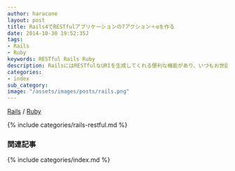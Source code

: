 ```yaml
---
author: haracane
layout: post
title: Rails4でRESTfulアプリケーションの7アクション＋αを作る
date: 2014-10-30 19:52:35J
tags:
- Rails
- Ruby
keywords: RESTful Rails Ruby
description: RailsにはRESTfulなURIを生成してくれる便利な機能があり、いつもお世話になっております。今回は連載形式でRESTfulなコントローラの作り方をご紹介します。
categories:
- index
sub_category:
image: "/assets/images/posts/rails.png"
---
```

<!-- tag_links -->
[Rails](/tags/rails/) / [Ruby](/tags/ruby/)

<!-- content -->
{% include categories/rails-restful.md %}

<!-- category_siblings -->
### 関連記事

{% include categories/index.md %}
